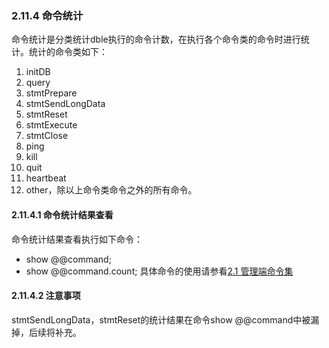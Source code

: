 ### 2.11.4 命令统计
命令统计是分类统计dble执行的命令计数，在执行各个命令类的命令时进行统计。统计的命令类如下：

1. initDB
2. query
3. stmtPrepare
4. stmtSendLongData
5. stmtReset
6. stmtExecute
7. stmtClose
8. ping
9. kill
10. quit
11. heartbeat
12. other，除以上命令类命令之外的所有命令。

#### 2.11.4.1  命令统计结果查看
命令统计结果查看执行如下命令：

+ show @@command;
+ show @@command.count;
具体命令的使用请参看[2.1 管理端命令集](../2.1_manager_cmd.md)


#### 2.11.4.2 注意事项
stmtSendLongData，stmtReset的统计结果在命令show @@command中被漏掉，后续将补充。
